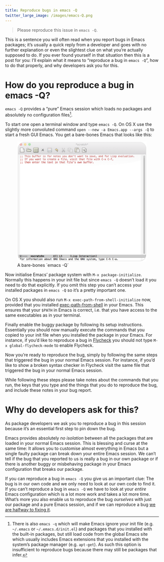```yaml
---
title: Reproduce bugs in emacs -Q
twitter_large_image: /images/emacs-Q.png
---
```


> Please reproduce this issue in `emacs -Q`.

This is a sentence you will often read when you report bugs in Emacs packages;
it’s usually a quick reply from a developer and goes with no further explanation
or even the slightest clue on what you’re actually supposed to do.  If you ever
found yourself in that situation then this is a post for you: I’ll explain what
it means to “reproduce a bug in `emacs -Q`”, how to do that properly, and why
developers ask you for this.

<!--more-->

# How do you reproduce a bug in emacs -Q?

`emacs -Q` provides a “pure” Emacs session which loads no packages and
absolutely no configuration files[^1].

To start one open a terminal window and type `emacs -Q`.  On OS X use the
slightly more convoluted command `open --new -a Emacs.app --args -Q` to start a
fresh GUI Emacs.  You get a bare-bones Emacs that looks like this:

<figure>
<img src="/images/emacs-Q.png" alt="Bare-bones emacs -Q"/>
<figcaption>A bare-bones `emacs -Q`</figcaption>
</figure>

Now initialise Emacs’ package system with `M-x package-initialize`.  Normally
this happens in your init file but since `emacs -Q` doesn’t load it you need to
do that explicitly.  If you omit this step you can’t access your installed
packages in `emacs -Q` so it’s a pretty important one.

On OS X you should also run `M-x exec-path-from-shell-initialize` now, provided
that you installed [exec-path-from-shell][] in your Emacs.  This ensures that
your `$PATH` in Emacs is correct, i.e. that you have access to the same
executables as in your terminal.

Finally enable the buggy package by following its setup instructions.
Essentially you should now manually execute the commands that you copied to your
init file when you installed the package in your Emacs.  For instance, if you’d
like to reproduce a bug in [Flycheck][] you should not type `M-x
global-flycheck-mode` to enable Flycheck.

Now you’re ready to reproduce the bug, simply by following the same steps that
triggered the bug in your normal Emacs session.  For instance, if you’d like to
show a broken syntax checker in Flycheck visit the same file that triggered the
bug in your normal Emacs session.

While following these steps please take notes about the commands that you run,
the keys that you type and the things that you do to reproduce the bug, and
include these notes in your bug report.

# Why do developers ask for this?

As package developers we ask you to reproduce a bug in this session because
it’s an essential first step to pin down the bug.

Emacs provides absolutely *no isolation* between all the packages that are
loaded in your normal Emacs session.  This is blessing and curse at the same
time: It allows you to customise almost everything in Emacs but a single faulty
package can break down your entire Emacs session.  We can’t tell if the bug that
you reported to us is really a bug in our own package or if there is another
buggy or misbehaving package in your Emacs configuration that breaks our
package.

If you can reproduce a bug in `emacs -Q` you give us an important clue: The bug
is in our own code and we only need to look at our own code to find it.  If you
can’t reproduce a bug in `emacs -Q` we have to look at your *entire* Emacs
configuration which is a lot more work and takes a lot more time.  What’s more
you also enable us to reproduce the bug *ourselves* with just our package and a
pure Emacs session, and if we can reproduce a bug
[we are halfway to fixing it][1].

[1]: http://geoff.greer.fm/2015/08/15/how-to-write-good-bug-reports/
[exec-path-from-shell]: https://github.com/purcell/exec-path-from-shell
[flycheck]: http://www.flycheck.org

[^1]: There is also `emacs -q` which will make Emacs ignore your init file
    (e.g. `~/.emacs` or `~/.emacs.d/init.el`) and packages that you installed
    with the built-in packages, but still load code from the global Emacs site
    which usually includes Emacs extensions that you installed with the
    system’s package manager (e.g. `apt-get`).  As such this option is
    insufficient to reproduce bugs because there may still be packages that
    infer.

